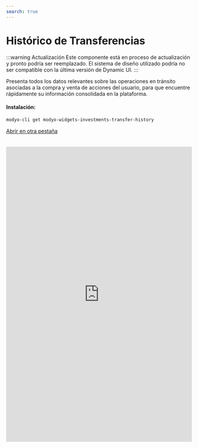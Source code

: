 ```yaml
---
search: true
---
```


# Histórico de Transferencias

:::warning Actualización
Este componente está en proceso de actualización y pronto podría ser reemplazado. El sistema de diseño utilizado podría no ser compatible con la última versión de Dynamic UI.
:::

Presenta todos los datos relevantes sobre las operaciones en tránsito asociadas a la compra y venta de acciones del usuario, para que encuentre rápidamente su información consolidada en la plataforma.

#### Instalación:

```bash
modyo-cli get modyo-widgets-investments-transfer-history
```

[Abrir en otra pestaña](https://widgets-es.modyo.com/inversiones/historico-de-transferencias)

<iframe id="widgetFrame" src="https://widgets-es.modyo.com/inversiones/historico-de-transferencias" width="100%"  frameBorder="0"  style="min-height:800px;overflow:auto;margin-top:20px;"/>

| Funcionalidad           | Descripción                                                                                                                           |
|-------------------------|---------------------------------------------------------------------------------------------------------------------------------------|
| Operaciones en Tránsito | Muestra el listado con las operaciones en tránsito asociadas a la compra/venta de acciones. Permite cancelar operaciones en tránsito. |
| Cancelar Operación      | Despliega información de la operación específica a cancelar, para que el cliente confirme la opción.                                  |

<script>

  export default {
    mounted() {

      function setIframeHeightCO(id, ht) {
          var ifrm = document.getElementById(id);
          if(ifrm) {
            ifrm.style.height = ht + 4 + "px";
          }
      }
      // iframed document sends its height using postMessage
      function handleDocHeightMsg(e) {
          // check origin
          if ( e.origin === 'https://widgets-es.modyo.com' ) {
              // parse data
              var data = JSON.parse( e.data );

              console.log('data:', data)
              // check data object
              if ( data['docHeight'] ) {
                  setIframeHeightCO( 'widgetFrame', data['docHeight'] );
              } else {
                  setIframeHeightCO( 'widgetFrame', 700 );
              }
          }
      }

      // assign message handler
      if ( window.addEventListener ) {
          window.addEventListener('message', handleDocHeightMsg, false);
      }
    }
  }

</script>
